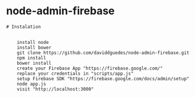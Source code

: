 # node-admin-firebase

	# Instalation
	
		
		install node
		install bower
		git clone https://github.com/daviddguedes/node-admin-firebase.git
		npm install
		bower install
		create your Firebase App "https://firebase.google.com/"
		replace your credentials in "scripts/app.js"
		setup Firebase SDK "https://firebase.google.com/docs/admin/setup"
		node app.js
		visit "http://localhost:3000"

	

